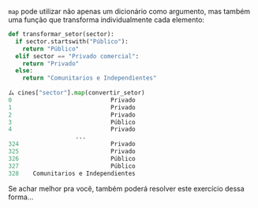 `map` pode utilizar não apenas um dicionário como argumento, mas também uma função que transforma individualmente cada elemento:


```python
def transformar_setor(sector):
  if sector.startswith("Público"):
    return "Público"
  elif sector == "Privado comercial":
    return "Privado"
  else:
    return "Comunitarios e Independientes"
   
ム cines["sector"].map(convertir_setor)
0                            Privado
1                            Privado
2                            Privado
3                            Público
4                            Privado
                   ...              
324                          Privado
325                          Privado
326                          Público
327                          Público
328    Comunitarios e Independientes
```

Se achar melhor pra você, também poderá resolver este exercício dessa forma… 
